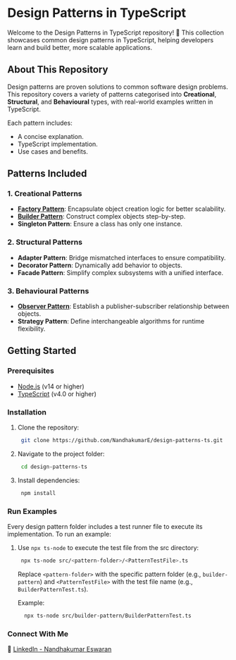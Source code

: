 # Design Patterns in TypeScript

Welcome to the Design Patterns in TypeScript repository! 🎨 This collection showcases common design patterns in TypeScript, helping developers learn and build better, more scalable applications.

## About This Repository

Design patterns are proven solutions to common software design problems. This repository covers a variety of patterns categorised into **Creational**, **Structural**, and **Behavioural** types, with real-world examples written in TypeScript.

Each pattern includes:

* A concise explanation.
* TypeScript implementation.
* Use cases and benefits.

## Patterns Included

### 1. Creational Patterns
* **[Factory Pattern](https://github.com/NandhakumarE/design-patterns-ts/tree/main/src/factory-pattern)**: Encapsulate object creation logic for better scalability.
* **[Builder Pattern](https://github.com/NandhakumarE/design-patterns-ts/tree/main/src/builder-pattern)**: Construct complex objects step-by-step.
* **Singleton Pattern**: Ensure a class has only one instance.

### 2. Structural Patterns
* **Adapter Pattern**: Bridge mismatched interfaces to ensure compatibility.
* **Decorator Pattern**: Dynamically add behavior to objects.
* **Facade Pattern**: Simplify complex subsystems with a unified interface.

### 3. Behavioural Patterns
* **[Observer Pattern](https://github.com/NandhakumarE/design-patterns-ts/tree/main/src/observer-pattern)**: Establish a publisher-subscriber relationship between objects.
* **Strategy Pattern**: Define interchangeable algorithms for runtime flexibility.

## **Getting Started**

### **Prerequisites**
- [Node.js](https://nodejs.org/) (v14 or higher)
- [TypeScript](https://www.typescriptlang.org/) (v4.0 or higher)

### **Installation**
1. Clone the repository:
   ```bash
    git clone https://github.com/NandhakumarE/design-patterns-ts.git
   ```

2. Navigate to the project folder:
   ```bash
    cd design-patterns-ts
   ```

3. Install dependencies:
   ```bash
    npm install
   ```
  
### Run Examples
Every design pattern folder includes a test runner file to execute its implementation.
To run an example:

1. Use `npx ts-node` to execute the test file from the src directory:
   ```bash
    npx ts-node src/<pattern-folder>/<PatternTestFile>.ts
   ```
   Replace `<pattern-folder>` with the specific pattern folder (e.g., `builder-pattern`) and `<PatternTestFile>` with the test file name (e.g., `BuilderPatternTest.ts`).

   Example:
   ```bash
     npx ts-node src/builder-pattern/BuilderPatternTest.ts
   ```
  
### Connect With Me
💼 [LinkedIn - Nandhakumar Eswaran](https://www.linkedin.com/in/nandhakumar-eswaran-dev)
